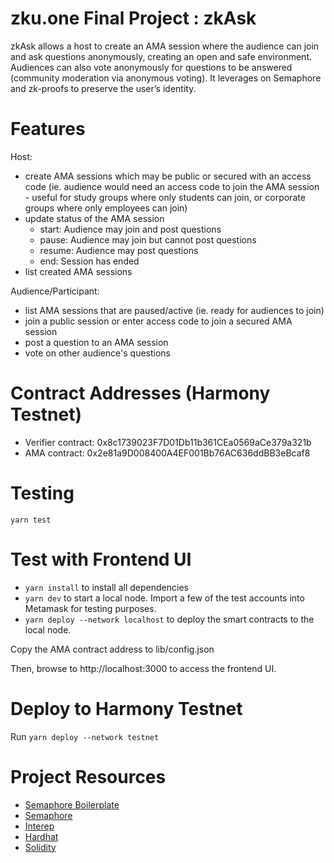 # zku.one Final Project : zkAsk

zkAsk allows a host to create an AMA session where the audience can join and ask questions anonymously, creating an open and safe environment. Audiences can also vote anonymously for questions to be answered (community moderation via anonymous voting). It leverages on Semaphore and zk-proofs to preserve the user’s identity.

# Features

Host:

- create AMA sessions which may be public or secured with an access code (ie. audience would need an access code to join the AMA session - useful for study groups where only students can join, or corporate groups where only employees can join)
- update status of the AMA session
  - start: Audience may join and post questions
  - pause: Audience may join but cannot post questions
  - resume: Audience may post questions
  - end: Session has ended
- list created AMA sessions

Audience/Participant:

- list AMA sessions that are paused/active (ie. ready for audiences to join)
- join a public session or enter access code to join a secured AMA session
- post a question to an AMA session
- vote on other audience's questions

# Contract Addresses (Harmony Testnet)

- Verifier contract: 0x8c1739023F7D01Db11b361CEa0569aCe379a321b
- AMA contract: 0x2e81a9D008400A4EF001Bb76AC636ddBB3eBcaf8

# Testing

`yarn test`

# Test with Frontend UI

- `yarn install` to install all dependencies
- `yarn dev` to start a local node. Import a few of the test accounts into Metamask for testing purposes.
- `yarn deploy --network localhost` to deploy the smart contracts to the local node.

Copy the AMA contract address to lib/config.json

Then, browse to http://localhost:3000 to access the frontend UI.

# Deploy to Harmony Testnet

Run `yarn deploy --network testnet`

# Project Resources

- [Semaphore Boilerplate](https://github.com/cedoor/semaphore-boilerplate)
- [Semaphore](https://github.com/appliedzkp/semaphore)
- [Interep](https://github.com/interep-project)
- [Hardhat](https://hardhat.org/)
- [Solidity](https://docs.soliditylang.org/en/v0.8.13/)
